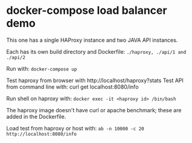 # docker-compose load balancer demo

This one has a single HAProxy instance and two JAVA API instances.

Each has its own build directory and Dockerfile: `./haproxy, ./api/1 and ./api/2`

Run with: `docker-compose up`

Test haproxy from browser with http://localhost/haproxy?stats
Test API from command line with: curl get localhost:8080/info

Run shell on haproxy with: `docker exec -it <haproxy id> /bin/bash`

The haproxy image doesn't have curl or apache benchmark; these are added in the Dockerfile.

Load test from haproxy or host with: `ab -n 10000 -c 20 http://localhost:8080/info`

